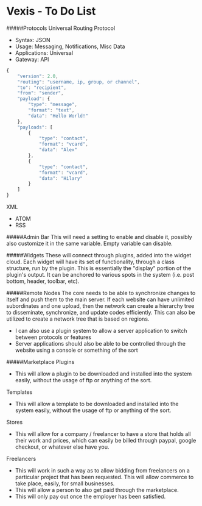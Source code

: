 Vexis - To Do List
=====

#####Protocols
Universal Routing Protocol
* Syntax: JSON
* Usage: Messaging, Notifications, Misc Data
* Applications: Universal
* Gateway: API

```js
{
    "version": 2.0,
	"routing": "username, ip, group, or channel",
    "to": "recipient",
    "from": "sender",
    "payload": {
        "type": "message",
		"format": "text",
        "data": "Hello World!"
    },
    "payloads": [
        {
            "type": "contact",
			"format": "vcard",
            "data": "Alex"
        },
        {
            "type": "contact",
			"format": "vcard",
            "data": "Hilary"
        }
    ]
}
```

XML
* ATOM
* RSS

#####Admin Bar
This will need a setting to enable and disable it, possibly also customize it in the same variable.  Empty variable can disable.

#####Widgets
These will connect through plugins, added into the widget cloud.  Each widget will have its set of functionality, through a class structure, run by the plugin.  This is essentially the "display" portion of the plugin's output.  It can be anchored to various spots in the system (i.e. post bottom, header, toolbar, etc).

#####Remote Nodes
The core needs to be able to synchronize changes to itself and push them to the main server.  If each website can have unlimited subordinates and one upload, then the network can create a hierarchy tree to disseminate, synchronize, and update codes efficiently.  This can also be utilized to create a network tree that is based on regions.
* I can also use a plugin system to allow a server application to switch between protocols or features
* Server applications should also be able to be controlled through the website using a console or something of the sort

#####Marketplace
Plugins
* This will allow a plugin to be downloaded and installed into the system easily, without the usage of ftp or anything of the sort.

Templates
* This will allow a template to be downloaded and installed into the system easily, without the usage of ftp or anything of the sort.

Stores
* This will allow for a company / freelancer to have a store that holds all their work and prices, which can easily be billed through paypal, google checkout, or whatever else have you.

Freelancers
* This will work in such a way as to allow bidding from freelancers on a particular project that has been requested.  This will allow commerce to take place, easily, for small businesses.
* This will allow a person to also get paid through the marketplace.
* This will only pay out once the employer has been satisfied.

